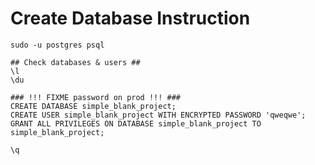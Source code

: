 # Create Database Instruction
    sudo -u postgres psql

    ## Check databases & users ##
    \l
    \du
    
    ### !!! FIXME password on prod !!! ###
    CREATE DATABASE simple_blank_project;
    CREATE USER simple_blank_project WITH ENCRYPTED PASSWORD 'qweqwe';        
    GRANT ALL PRIVILEGES ON DATABASE simple_blank_project TO simple_blank_project;
    
    \q

